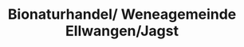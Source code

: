 ---
title: "Bionaturhandel/ Weneagemeinde Ellwangen/Jagst"
url: /ellwangen-jagst/bionaturhandel-weneagemeinde-ellwangen-jagst/
shop: Bäckerei
---